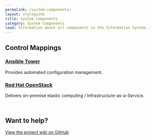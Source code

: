 ```yaml
---
permalink: /system-components/
layout: styleguide
title: System Components
category: System Components
lead: Information about all components in the Information System.
---
```


## Control Mappings

<div class="usa-grid-full">
  <div class="usa-width-one-half">
    <h3>
      <a href="{{ site.baseurl }}/system-components/ansible-tower/">Ansible Tower</a>
    </h3>
    <p>Provides automated configuration management.</p>
  </div>
  <div class="usa-width-one-half">
    <h3>
      <a href="{{ site.baseurl }}/system-components/openstack/">Red Hat OpenStack</a>
    </h3>
    <p>Delivers on-premise elastic computing / Infrastructure-as-a-Service.</p>
  </div>
</div>

<br />

## Want to help?
<a href="https://github.com/uswds/uswds/wiki" class="usa-button">View the project wiki on GitHub</a>
